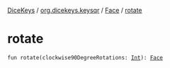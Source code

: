 [DiceKeys](../../index.md) / [org.dicekeys.keysqr](../index.md) / [Face](index.md) / [rotate](./rotate.md)

# rotate

`fun rotate(clockwise90DegreeRotations: `[`Int`](https://kotlinlang.org/api/latest/jvm/stdlib/kotlin/-int/index.html)`): `[`Face`](index.md)